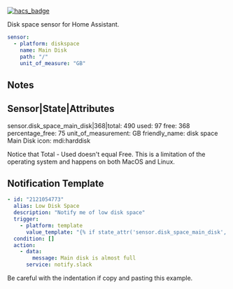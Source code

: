 [![hacs_badge](https://img.shields.io/badge/HACS-Custom-orange.svg?style=for-the-badge)](https://github.com/custom-components/hacs)

Disk space sensor for Home Assistant.

```yaml
sensor:
  - platform: diskspace
    name: Main Disk
    path: "/"
    unit_of_measure: "GB"
```

## Notes

Sensor|State|Attributes
-----------------------
sensor.disk_space_main_disk|368|total: 490 used: 97 free: 368 percentage_free: 75 unit_of_measurement: GB friendly_name: disk space Main Disk icon: mdi:harddisk


Notice that Total - Used doesn't equal Free. This is a limitation of the operating system and happens on both MacOS and Linux.

## Notification Template
```yaml
- id: "2121054773"
  alias: Low Disk Space
  description: "Notify me of low disk space"
  trigger:
    - platform: template
      value_template: "{% if state_attr('sensor.disk_space_main_disk', 'percentage_free') < 10 %}true{% endif %}"
  condition: []
  action:
    - data:
        message: Main disk is almost full
      service: notify.slack
```

Be careful with the indentation if copy and pasting this example.